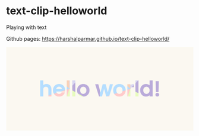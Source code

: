 # text-clip-helloworld

Playing with text

Github pages: https://harshalparmar.github.io/text-clip-helloworld/

![alt text](https://raw.githubusercontent.com/harshalparmar/text-clip-helloworld/main/text-clip-helloworld-img.png)
